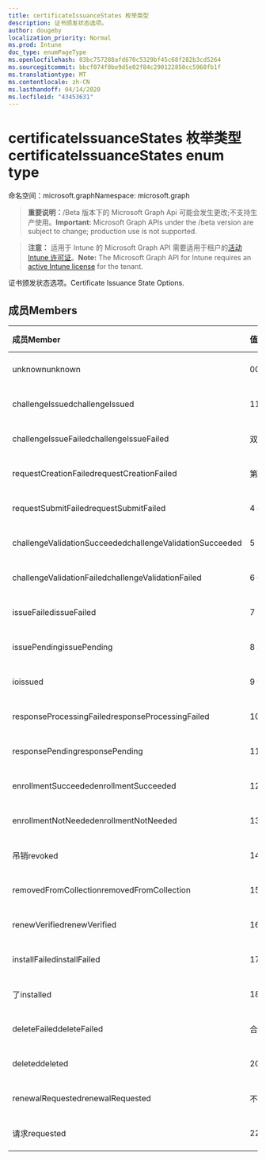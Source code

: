 ```yaml
---
title: certificateIssuanceStates 枚举类型
description: 证书颁发状态选项。
author: dougeby
localization_priority: Normal
ms.prod: Intune
doc_type: enumPageType
ms.openlocfilehash: 03bc757288afd670c5329bf45c68f282b3cd5264
ms.sourcegitcommit: bbcf074f0be9d5e02f84c290122850cc5968fb1f
ms.translationtype: MT
ms.contentlocale: zh-CN
ms.lasthandoff: 04/14/2020
ms.locfileid: "43453631"
---
```

# <a name="certificateissuancestates-enum-type"></a><span data-ttu-id="2ecae-103">certificateIssuanceStates 枚举类型</span><span class="sxs-lookup"><span data-stu-id="2ecae-103">certificateIssuanceStates enum type</span></span>

<span data-ttu-id="2ecae-104">命名空间：microsoft.graph</span><span class="sxs-lookup"><span data-stu-id="2ecae-104">Namespace: microsoft.graph</span></span>

> <span data-ttu-id="2ecae-105">**重要说明：**/Beta 版本下的 Microsoft Graph Api 可能会发生更改;不支持生产使用。</span><span class="sxs-lookup"><span data-stu-id="2ecae-105">**Important:** Microsoft Graph APIs under the /beta version are subject to change; production use is not supported.</span></span>

> <span data-ttu-id="2ecae-106">**注意：** 适用于 Intune 的 Microsoft Graph API 需要适用于租户的[活动 Intune 许可证](https://go.microsoft.com/fwlink/?linkid=839381)。</span><span class="sxs-lookup"><span data-stu-id="2ecae-106">**Note:** The Microsoft Graph API for Intune requires an [active Intune license](https://go.microsoft.com/fwlink/?linkid=839381) for the tenant.</span></span>

<span data-ttu-id="2ecae-107">证书颁发状态选项。</span><span class="sxs-lookup"><span data-stu-id="2ecae-107">Certificate Issuance State Options.</span></span>

## <a name="members"></a><span data-ttu-id="2ecae-108">成员</span><span class="sxs-lookup"><span data-stu-id="2ecae-108">Members</span></span>
|<span data-ttu-id="2ecae-109">成员</span><span class="sxs-lookup"><span data-stu-id="2ecae-109">Member</span></span>|<span data-ttu-id="2ecae-110">值</span><span class="sxs-lookup"><span data-stu-id="2ecae-110">Value</span></span>|<span data-ttu-id="2ecae-111">说明</span><span class="sxs-lookup"><span data-stu-id="2ecae-111">Description</span></span>|
|:---|:---|:---|
|<span data-ttu-id="2ecae-112">unknown</span><span class="sxs-lookup"><span data-stu-id="2ecae-112">unknown</span></span>|<span data-ttu-id="2ecae-113">0</span><span class="sxs-lookup"><span data-stu-id="2ecae-113">0</span></span>|<span data-ttu-id="2ecae-114">尚未记录</span><span class="sxs-lookup"><span data-stu-id="2ecae-114">Not yet documented</span></span>|
|<span data-ttu-id="2ecae-115">challengeIssued</span><span class="sxs-lookup"><span data-stu-id="2ecae-115">challengeIssued</span></span>|<span data-ttu-id="2ecae-116">1</span><span class="sxs-lookup"><span data-stu-id="2ecae-116">1</span></span>|<span data-ttu-id="2ecae-117">尚未记录</span><span class="sxs-lookup"><span data-stu-id="2ecae-117">Not yet documented</span></span>|
|<span data-ttu-id="2ecae-118">challengeIssueFailed</span><span class="sxs-lookup"><span data-stu-id="2ecae-118">challengeIssueFailed</span></span>|<span data-ttu-id="2ecae-119">双面</span><span class="sxs-lookup"><span data-stu-id="2ecae-119">2</span></span>|<span data-ttu-id="2ecae-120">尚未记录</span><span class="sxs-lookup"><span data-stu-id="2ecae-120">Not yet documented</span></span>|
|<span data-ttu-id="2ecae-121">requestCreationFailed</span><span class="sxs-lookup"><span data-stu-id="2ecae-121">requestCreationFailed</span></span>|<span data-ttu-id="2ecae-122">第三章</span><span class="sxs-lookup"><span data-stu-id="2ecae-122">3</span></span>|<span data-ttu-id="2ecae-123">尚未记录</span><span class="sxs-lookup"><span data-stu-id="2ecae-123">Not yet documented</span></span>|
|<span data-ttu-id="2ecae-124">requestSubmitFailed</span><span class="sxs-lookup"><span data-stu-id="2ecae-124">requestSubmitFailed</span></span>|<span data-ttu-id="2ecae-125">4 </span><span class="sxs-lookup"><span data-stu-id="2ecae-125">4</span></span>|<span data-ttu-id="2ecae-126">尚未记录</span><span class="sxs-lookup"><span data-stu-id="2ecae-126">Not yet documented</span></span>|
|<span data-ttu-id="2ecae-127">challengeValidationSucceeded</span><span class="sxs-lookup"><span data-stu-id="2ecae-127">challengeValidationSucceeded</span></span>|<span data-ttu-id="2ecae-128">5 </span><span class="sxs-lookup"><span data-stu-id="2ecae-128">5</span></span>|<span data-ttu-id="2ecae-129">尚未记录</span><span class="sxs-lookup"><span data-stu-id="2ecae-129">Not yet documented</span></span>|
|<span data-ttu-id="2ecae-130">challengeValidationFailed</span><span class="sxs-lookup"><span data-stu-id="2ecae-130">challengeValidationFailed</span></span>|<span data-ttu-id="2ecae-131">6 </span><span class="sxs-lookup"><span data-stu-id="2ecae-131">6</span></span>|<span data-ttu-id="2ecae-132">尚未记录</span><span class="sxs-lookup"><span data-stu-id="2ecae-132">Not yet documented</span></span>|
|<span data-ttu-id="2ecae-133">issueFailed</span><span class="sxs-lookup"><span data-stu-id="2ecae-133">issueFailed</span></span>|<span data-ttu-id="2ecae-134">7 </span><span class="sxs-lookup"><span data-stu-id="2ecae-134">7</span></span>|<span data-ttu-id="2ecae-135">尚未记录</span><span class="sxs-lookup"><span data-stu-id="2ecae-135">Not yet documented</span></span>|
|<span data-ttu-id="2ecae-136">issuePending</span><span class="sxs-lookup"><span data-stu-id="2ecae-136">issuePending</span></span>|<span data-ttu-id="2ecae-137">8 </span><span class="sxs-lookup"><span data-stu-id="2ecae-137">8</span></span>|<span data-ttu-id="2ecae-138">尚未记录</span><span class="sxs-lookup"><span data-stu-id="2ecae-138">Not yet documented</span></span>|
|<span data-ttu-id="2ecae-139">io</span><span class="sxs-lookup"><span data-stu-id="2ecae-139">issued</span></span>|<span data-ttu-id="2ecae-140">9 </span><span class="sxs-lookup"><span data-stu-id="2ecae-140">9</span></span>|<span data-ttu-id="2ecae-141">尚未记录</span><span class="sxs-lookup"><span data-stu-id="2ecae-141">Not yet documented</span></span>|
|<span data-ttu-id="2ecae-142">responseProcessingFailed</span><span class="sxs-lookup"><span data-stu-id="2ecae-142">responseProcessingFailed</span></span>|<span data-ttu-id="2ecae-143">10 </span><span class="sxs-lookup"><span data-stu-id="2ecae-143">10</span></span>|<span data-ttu-id="2ecae-144">尚未记录</span><span class="sxs-lookup"><span data-stu-id="2ecae-144">Not yet documented</span></span>|
|<span data-ttu-id="2ecae-145">responsePending</span><span class="sxs-lookup"><span data-stu-id="2ecae-145">responsePending</span></span>|<span data-ttu-id="2ecae-146">11x17</span><span class="sxs-lookup"><span data-stu-id="2ecae-146">11</span></span>|<span data-ttu-id="2ecae-147">尚未记录</span><span class="sxs-lookup"><span data-stu-id="2ecae-147">Not yet documented</span></span>|
|<span data-ttu-id="2ecae-148">enrollmentSucceeded</span><span class="sxs-lookup"><span data-stu-id="2ecae-148">enrollmentSucceeded</span></span>|<span data-ttu-id="2ecae-149">12 </span><span class="sxs-lookup"><span data-stu-id="2ecae-149">12</span></span>|<span data-ttu-id="2ecae-150">尚未记录</span><span class="sxs-lookup"><span data-stu-id="2ecae-150">Not yet documented</span></span>|
|<span data-ttu-id="2ecae-151">enrollmentNotNeeded</span><span class="sxs-lookup"><span data-stu-id="2ecae-151">enrollmentNotNeeded</span></span>|<span data-ttu-id="2ecae-152">13</span><span class="sxs-lookup"><span data-stu-id="2ecae-152">13</span></span>|<span data-ttu-id="2ecae-153">尚未记录</span><span class="sxs-lookup"><span data-stu-id="2ecae-153">Not yet documented</span></span>|
|<span data-ttu-id="2ecae-154">吊销</span><span class="sxs-lookup"><span data-stu-id="2ecae-154">revoked</span></span>|<span data-ttu-id="2ecae-155">14 </span><span class="sxs-lookup"><span data-stu-id="2ecae-155">14</span></span>|<span data-ttu-id="2ecae-156">尚未记录</span><span class="sxs-lookup"><span data-stu-id="2ecae-156">Not yet documented</span></span>|
|<span data-ttu-id="2ecae-157">removedFromCollection</span><span class="sxs-lookup"><span data-stu-id="2ecae-157">removedFromCollection</span></span>|<span data-ttu-id="2ecae-158">15 </span><span class="sxs-lookup"><span data-stu-id="2ecae-158">15</span></span>|<span data-ttu-id="2ecae-159">尚未记录</span><span class="sxs-lookup"><span data-stu-id="2ecae-159">Not yet documented</span></span>|
|<span data-ttu-id="2ecae-160">renewVerified</span><span class="sxs-lookup"><span data-stu-id="2ecae-160">renewVerified</span></span>|<span data-ttu-id="2ecae-161">16 </span><span class="sxs-lookup"><span data-stu-id="2ecae-161">16</span></span>|<span data-ttu-id="2ecae-162">尚未记录</span><span class="sxs-lookup"><span data-stu-id="2ecae-162">Not yet documented</span></span>|
|<span data-ttu-id="2ecae-163">installFailed</span><span class="sxs-lookup"><span data-stu-id="2ecae-163">installFailed</span></span>|<span data-ttu-id="2ecae-164">17 </span><span class="sxs-lookup"><span data-stu-id="2ecae-164">17</span></span>|<span data-ttu-id="2ecae-165">尚未记录</span><span class="sxs-lookup"><span data-stu-id="2ecae-165">Not yet documented</span></span>|
|<span data-ttu-id="2ecae-166">了</span><span class="sxs-lookup"><span data-stu-id="2ecae-166">installed</span></span>|<span data-ttu-id="2ecae-167">18 </span><span class="sxs-lookup"><span data-stu-id="2ecae-167">18</span></span>|<span data-ttu-id="2ecae-168">尚未记录</span><span class="sxs-lookup"><span data-stu-id="2ecae-168">Not yet documented</span></span>|
|<span data-ttu-id="2ecae-169">deleteFailed</span><span class="sxs-lookup"><span data-stu-id="2ecae-169">deleteFailed</span></span>|<span data-ttu-id="2ecae-170">合</span><span class="sxs-lookup"><span data-stu-id="2ecae-170">19</span></span>|<span data-ttu-id="2ecae-171">尚未记录</span><span class="sxs-lookup"><span data-stu-id="2ecae-171">Not yet documented</span></span>|
|<span data-ttu-id="2ecae-172">deleted</span><span class="sxs-lookup"><span data-stu-id="2ecae-172">deleted</span></span>|<span data-ttu-id="2ecae-173">20</span><span class="sxs-lookup"><span data-stu-id="2ecae-173">20</span></span>|<span data-ttu-id="2ecae-174">尚未记录</span><span class="sxs-lookup"><span data-stu-id="2ecae-174">Not yet documented</span></span>|
|<span data-ttu-id="2ecae-175">renewalRequested</span><span class="sxs-lookup"><span data-stu-id="2ecae-175">renewalRequested</span></span>|<span data-ttu-id="2ecae-176">不足</span><span class="sxs-lookup"><span data-stu-id="2ecae-176">21</span></span>|<span data-ttu-id="2ecae-177">尚未记录</span><span class="sxs-lookup"><span data-stu-id="2ecae-177">Not yet documented</span></span>|
|<span data-ttu-id="2ecae-178">请求</span><span class="sxs-lookup"><span data-stu-id="2ecae-178">requested</span></span>|<span data-ttu-id="2ecae-179">22</span><span class="sxs-lookup"><span data-stu-id="2ecae-179">22</span></span>|<span data-ttu-id="2ecae-180">尚未记录</span><span class="sxs-lookup"><span data-stu-id="2ecae-180">Not yet documented</span></span>|



